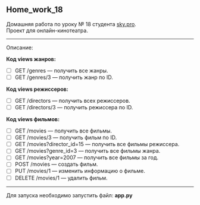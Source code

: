 ## Home_work_18
Домашняя работа по уроку № 18 студента [sky.pro](https://sky.pro/).  
Проект для онлайн-кинотеатра.
***
Описание:  

**Код views жанров:**

- [ ]  GET /genres — получить все жанры.
- [ ]  GET /genres/3 — получить жанр по ID.

**Код views режиссеров:**

- [ ]  GET /directors — получить всех режиссеров.
- [ ]  GET /directors/3 — получить режиссера по ID.

**Код views фильмов:**

- [ ]  GET /movies — получить все фильмы.
- [ ]  GET /movies/3 — получить фильм по ID.
- [ ]  GET /movies?director_id=15 — получить все фильмы режиссера.
- [ ]  GET /movies?genre_id=3 — получить все фильмы жанра.
- [ ]  GET /movies?year=2007 — получить все фильмы за год.
- [ ]  POST /movies — создать фильм.
- [ ]  PUT /movies/1 — изменить информацию о фильме.
- [ ]  DELETE /movies/1 — удалить фильм.
***
Для запуска необходимо запустить файл: **app.py**